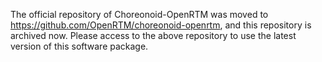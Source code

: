 The official repository of Choreonoid-OpenRTM was moved to https://github.com/OpenRTM/choreonoid-openrtm, and this repository is archived now. Please access to the above repository to use the latest version of this software package.
